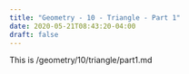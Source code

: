 ```yaml
---
title: "Geometry - 10 - Triangle - Part 1"
date: 2020-05-21T08:43:20-04:00
draft: false
---
```

This is /geometry/10/triangle/part1.md
